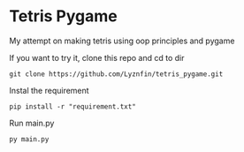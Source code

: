 # Tetris Pygame
My attempt on making tetris using oop principles and pygame

If you want to try it, clone this repo and cd to dir
```
git clone https://github.com/Lyznfin/tetris_pygame.git
```
Instal the requirement
```
pip install -r "requirement.txt"
```
Run main.py
```
py main.py
```
